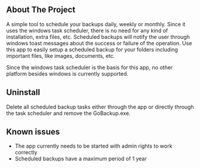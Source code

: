 <!-- ABOUT THE PROJECT -->
## About The Project

A simple tool to schedule your backups daily, weekly or monthly. Since it uses the windows task scheduler, there is no need for any kind of installation, extra files, etc. Scheduled backups will notify the user through windows toast messages about the success or failure of the operation. Use this app to easily setup a scheduled backup for your folders including important files, like images, documents, etc.

Since the windows task scheduler is the basis for this app, no other platform besides windows is currently supported.


## Uninstall
Delete all scheduled backup tasks either through the app or directly through the task scheduler and remove the GoBackup.exe.

## Known issues
- The app currently needs to be started with admin rights to work correctly
- Scheduled backups have a maximum period of 1 year
